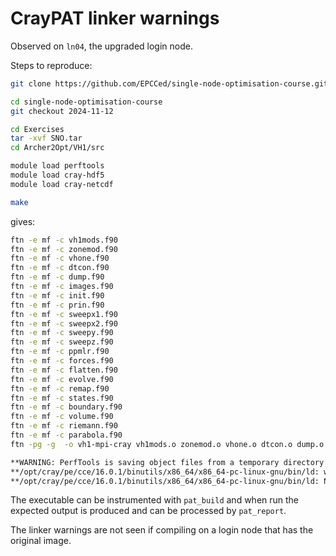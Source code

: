 # CrayPAT linker warnings

Observed on `ln04`, the upgraded login node.

Steps to reproduce:

```bash
git clone https://github.com/EPCCed/single-node-optimisation-course.git

cd single-node-optimisation-course
git checkout 2024-11-12

cd Exercises
tar -xvf SNO.tar 
cd Archer2Opt/VH1/src

module load perftools
module load cray-hdf5
module load cray-netcdf

make
```

gives:

```bash
ftn -e mf -c vh1mods.f90
ftn -e mf -c zonemod.f90
ftn -e mf -c vhone.f90
ftn -e mf -c dtcon.f90
ftn -e mf -c dump.f90
ftn -e mf -c images.f90
ftn -e mf -c init.f90
ftn -e mf -c prin.f90
ftn -e mf -c sweepx1.f90
ftn -e mf -c sweepx2.f90
ftn -e mf -c sweepy.f90
ftn -e mf -c sweepz.f90
ftn -e mf -c ppmlr.f90
ftn -e mf -c forces.f90
ftn -e mf -c flatten.f90
ftn -e mf -c evolve.f90
ftn -e mf -c remap.f90
ftn -e mf -c states.f90
ftn -e mf -c boundary.f90
ftn -e mf -c volume.f90
ftn -e mf -c riemann.f90
ftn -e mf -c parabola.f90
ftn -pg -g  -o vh1-mpi-cray vh1mods.o zonemod.o vhone.o dtcon.o dump.o images.o init.o prin.o sweepx1.o sweepx2.o sweepy.o sweepz.o ppmlr.o forces.o flatten.o evolve.o remap.o states.o boundary.o volume.o riemann.o parabola.o ; mv vh1-mpi-cray ../bin

**WARNING: PerfTools is saving object files from a temporary directory into directory '/home/z19/z19/mrb23cab/.craypat/vh1-mpi-cray/19416'**
**/opt/cray/pe/cce/16.0.1/binutils/x86_64/x86_64-pc-linux-gnu/bin/ld: warning: /tmp/mrb23cab/cpat19416/ldArgs.o: missing .note.GNU-stack section implies executable stack**
**/opt/cray/pe/cce/16.0.1/binutils/x86_64/x86_64-pc-linux-gnu/bin/ld: NOTE: This behaviour is deprecated and will be removed in a future version of the linker**
```

The executable can be instrumented with `pat_build` and when run the expected output is produced and can be processed by `pat_report`.

The linker warnings are not seen if compiling on a login node that has the original image.
